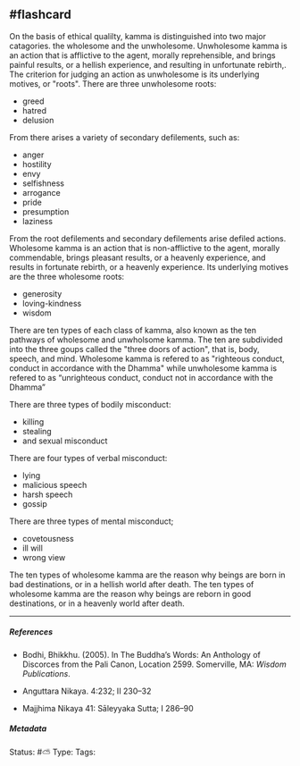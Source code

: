 ##  #flashcard 

On the basis of ethical qualilty, kamma is distinguished into two major catagories. the wholesome and the unwholesome. Unwholesome kamma is an action that is afflictive to the agent, morally reprehensible, and brings painful results, or a hellish experience, and resulting in unfortunate rebirth,. The criterion for judging an action as unwholesome is its underlying motives, or "roots". There are three unwholesome roots:  

- greed
- hatred
- delusion

From there arises a variety of secondary defilements, such as:

- anger
- hostility
- envy
- selfishness
- arrogance
- pride
- presumption
- laziness

From the root defilements and secondary defilements arise defiled actions. Wholesome kamma is an action that is non-afflictive to the agent, morally commendable, brings pleasant results, or a heavenly experience, and results  in fortunate rebirth, or a heavenly experience. Its underlying motives are the three wholesome roots: 

- generosity
- loving-kindness
- wisdom



There are ten types of each class of kamma, also known as the ten pathways of wholesome and unwholsome kamma. The ten are subdivided into the three goups called the "three doors of action", that is, body, speech, and mind. Wholesome kamma is refered to as "righteous conduct, conduct in accordance with the Dhamma" while unwholesome kamma is refered to as “unrighteous conduct, conduct not in accordance with the Dhamma”

There are three types of bodily misconduct:

- killing
- stealing
- and sexual misconduct

There are four types of verbal misconduct:

- lying
- malicious speech
- harsh speech
- gossip

There are three types of mental misconduct; 

- covetousness
- ill will
- wrong view

The ten types of wholesome kamma are the reason why beings are born in bad destinations, or in a hellish world after death. The ten types of wholesome kamma are the reason why beings are reborn in good destinations, or in a heavenly world after death.


___

##### References

- Bodhi, Bhikkhu. (2005). In The Buddha’s Words: An Anthology of Discorces from the Pali Canon, Location 2599. Somerville, MA: _Wisdom Publications_.

- Anguttara Nikaya. 4:232; II 230–32

- Majjhima Nikaya 41: Sāleyyaka Sutta; I 286–90

##### Metadata
Status: #⛅️ 
Type: 
Tags: